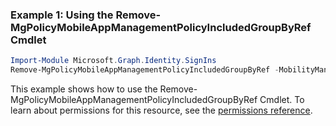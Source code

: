 ### Example 1: Using the Remove-MgPolicyMobileAppManagementPolicyIncludedGroupByRef Cmdlet
```powershell
Import-Module Microsoft.Graph.Identity.SignIns
Remove-MgPolicyMobileAppManagementPolicyIncludedGroupByRef -MobilityManagementPolicyId $mobilityManagementPolicyId -GroupId $groupId
```
This example shows how to use the Remove-MgPolicyMobileAppManagementPolicyIncludedGroupByRef Cmdlet.
To learn about permissions for this resource, see the [permissions reference](/graph/permissions-reference).
